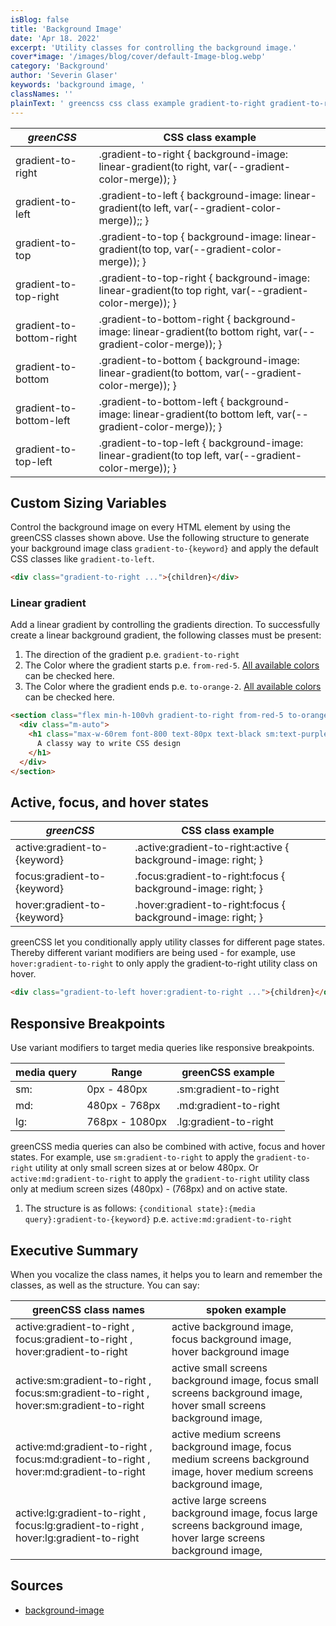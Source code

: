 ```yaml
---
isBlog: false
title: 'Background Image'
date: 'Apr 18. 2022'
excerpt: 'Utility classes for controlling the background image.'
cover*image: '/images/blog/cover/default-Image-blog.webp'
category: 'Background'
author: 'Severin Glaser'
keywords: 'background image, '
classNames: ''
plainText: ' greencss css class example gradient-to-right gradient-to-right background-image: linear-gradient to right var gradient-color-merge ; gradient-to-left gradient-to-left background-image: linear-gradient to left var gradient-color-merge ;; gradient-to-top gradient-to-top background-image: linear-gradient to top var gradient-color-merge ; gradient-to-top-right gradient-to-top-right background-image: linear-gradient to top right var gradient-color-merge ; gradient-to-bottom-right gradient-to-bottom-right background-image: linear-gradient to bottom right var gradient-color-merge ; gradient-to-bottom gradient-to-bottom background-image: linear-gradient to bottom var gradient-color-merge ; gradient-to-bottom-left gradient-to-bottom-left background-image: linear-gradient to bottom left var gradient-color-merge ; gradient-to-top-left gradient-to-top-left background-image: linear-gradient to top left var gradient-color-merge ; custom sizing variables control the background image on every html element by using the greencss classes shown above use the following structure to generate your background image class `gradient-to keyword ` and apply the default css classes like `gradient-to-left`  linear gradient add a linear gradient by controlling the gradients direction to successfully create a linear background gradient the following classes must be present: 1 the direction of the gradient p e `gradient-to-right` 2 the color where the gradient starts p e `from-red-5` all available colors brand colours can be checked here 3 the color where the gradient ends p e `to-orange-2` all available colors brand colours can be checked here  active focus and hover states greencss css class example active:gradient-to keyword active :gradient-to-right:active background-image: right; focus:gradient-to keyword focus :gradient-to-right:focus background-image: right; hover:gradient-to keyword hover :gradient-to-right:focus background-image: right; greencss let you conditionally apply utility classes for different page states thereby different variant modifiers are being used for example use `hover:gradient-to-right` to only apply the gradient-to-right utility class on hover  responsive breakpoints use variant modifiers to target media queries like responsive breakpoints media query range greencss example sm: 0px 480px sm:gradient-to-right md: 480px 768px md:gradient-to-right lg: 768px 1080px lg:gradient-to-right greencss media queries can also be combined with active focus and hover states for example use `sm:gradient-to-right` to apply the `gradient-to-right` utility at only small screen sizes at or below 480px or `active:md:gradient-to-right` to apply the `gradient-to-right` utility class only at medium screen sizes 480px 768px and on active state 1 the structure is as follows: ` conditional state : media query :gradient-to keyword ` p e `active:md:gradient-to-right` executive summary when you vocalize the class names it helps you to learn and remember the classes as well as the structure you can say: greencss class names spoken example active:gradient-to-right focus:gradient-to-right hover:gradient-to-right active background image focus background image hover background image active:sm:gradient-to-right focus:sm:gradient-to-right hover:sm:gradient-to-right active small screens background image focus small screens background image hover small screens background image active:md:gradient-to-right focus:md:gradient-to-right hover:md:gradient-to-right active medium screens background image focus medium screens background image hover medium screens background image active:lg:gradient-to-right focus:lg:gradient-to-right hover:lg:gradient-to-right active large screens background image focus large screens background image hover large screens background image sources background-image https: developer mozilla org en-us docs web css background-image '
---
```


| _greenCSS_               | CSS class example                                                                                              |
| ------------------------ | -------------------------------------------------------------------------------------------------------------- |
| gradient-to-right        | .gradient-to-right { background-image: linear-gradient(to right, var(--gradient-color-merge)); }               |
| gradient-to-left         | .gradient-to-left { background-image: linear-gradient(to left, var(--gradient-color-merge));; }                |
| gradient-to-top          | .gradient-to-top { background-image: linear-gradient(to top, var(--gradient-color-merge)); }                   |
| gradient-to-top-right    | .gradient-to-top-right { background-image: linear-gradient(to top right, var(--gradient-color-merge)); }       |
| gradient-to-bottom-right | .gradient-to-bottom-right { background-image: linear-gradient(to bottom right, var(--gradient-color-merge)); } |
| gradient-to-bottom       | .gradient-to-bottom { background-image: linear-gradient(to bottom, var(--gradient-color-merge)); }             |
| gradient-to-bottom-left  | .gradient-to-bottom-left { background-image: linear-gradient(to bottom left, var(--gradient-color-merge)); }   |
| gradient-to-top-left     | .gradient-to-top-left { background-image: linear-gradient(to top left, var(--gradient-color-merge)); }         |

## Custom Sizing Variables

Control the background image on every HTML element by using the greenCSS classes shown above. Use the following structure to generate your background image class `gradient-to-{keyword}` and apply the default CSS classes like `gradient-to-left`.

```html
<div class="gradient-to-right ...">{children}</div>
```

### Linear gradient

Add a linear gradient by controlling the gradients direction. To successfully create a linear background gradient, the following classes must be present:

1. The direction of the gradient p.e. `gradient-to-right`
2. The Color where the gradient starts p.e. `from-red-5`. [All available colors](/brand/colours) can be checked here.
3. The Color where the gradient ends p.e. `to-orange-2`. [All available colors](/brand/colours) can be checked here.

```html
<section class="flex min-h-100vh gradient-to-right from-red-5 to-orange-2">
  <div class="m-auto">
    <h1 class="max-w-60rem font-800 text-80px text-black sm:text-purple sm:text-40px md:text-red md:text-60px">
      A classy way to write CSS design
    </h1>
  </div>
</section>
```

## Active, focus, and hover states

| _greenCSS_                   | CSS class example                                              |
| ---------------------------- | -------------------------------------------------------------- |
| active:gradient-to-{keyword} | .active\:gradient-to-right:active { background-image: right; } |
| focus:gradient-to-{keyword}  | .focus\:gradient-to-right:focus { background-image: right; }   |
| hover:gradient-to-{keyword}  | .hover\:gradient-to-right:focus { background-image: right; }   |

greenCSS let you conditionally apply utility classes for different page states. Thereby different variant modifiers are being used - for example, use `hover:gradient-to-right` to only apply the gradient-to-right utility class on hover.

```html
<div class="gradient-to-left hover:gradient-to-right ...">{children}</div>
```

## Responsive Breakpoints

Use variant modifiers to target media queries like responsive breakpoints.

| media query | Range          | greenCSS example      |
| ----------- | -------------- | --------------------- |
| sm:         | 0px - 480px    | .sm:gradient-to-right |
| md:         | 480px - 768px  | .md:gradient-to-right |
| lg:         | 768px - 1080px | .lg:gradient-to-right |

greenCSS media queries can also be combined with active, focus and hover states. For example, use `sm:gradient-to-right` to apply the `gradient-to-right` utility at only small screen sizes at or below 480px. Or `active:md:gradient-to-right` to apply the `gradient-to-right` utility class only at medium screen sizes (480px) - (768px) and on active state.

1. The structure is as follows: `{conditional state}:{media query}:gradient-to-{keyword}` p.e. `active:md:gradient-to-right`

## Executive Summary

When you vocalize the class names, it helps you to learn and remember the classes, as well as the structure. You can say:

| greenCSS class names                                                                  | spoken example                                                                                                        |
| ------------------------------------------------------------------------------------- | --------------------------------------------------------------------------------------------------------------------- |
| active:gradient-to-right , focus:gradient-to-right , hover:gradient-to-right          | active background image, focus background image, hover background image                                               |
| active:sm:gradient-to-right , focus:sm:gradient-to-right , hover:sm:gradient-to-right | active small screens background image, focus small screens background image, hover small screens background image,    |
| active:md:gradient-to-right , focus:md:gradient-to-right , hover:md:gradient-to-right | active medium screens background image, focus medium screens background image, hover medium screens background image, |
| active:lg:gradient-to-right , focus:lg:gradient-to-right , hover:lg:gradient-to-right | active large screens background image, focus large screens background image, hover large screens background image,    |

## Sources

- [background-image](https://developer.mozilla.org/en-US/docs/Web/CSS/background-image)
